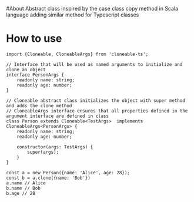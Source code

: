 #About
Abstract class inspired by the case class copy method in Scala language adding similar method for Typescript classes

# How to use
    import {Cloneable, CloneableArgs} from 'cloneable-ts';
    
    // Interface that will be used as named arguments to initialize and clone an object
    interface PersonArgs {
        readonly name: string;
        readonly age: number;
    }
    
    // Cloneable abstract class initializes the object with super method and adds the clone method
    // CloneableArgs interface ensures that all properties defined in the argument interface are defined in class
    class Person extends Cloneable<TestArgs>  implements CloneableArgs<PersonArgs> {
        readonly name: string;
        readonly age: number;
        
        constructor(args: TestArgs) {
            super(args);
        }
    }
    
    const a = new Person({name: 'Alice', age: 28});
    const b = a.clone({name: 'Bob'})
    a.name // Alice
    b.name // Bob
    b.age // 28
    